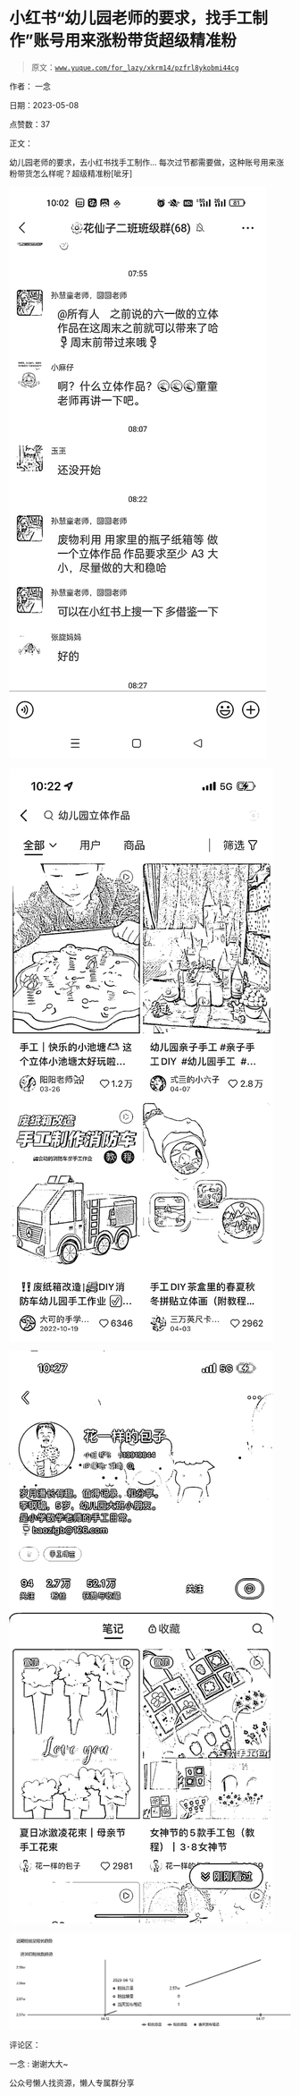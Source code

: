 # 小红书“幼儿园老师的要求，找手工制作”账号用来涨粉带货超级精准粉

> 原文：[`www.yuque.com/for_lazy/xkrm14/pzfrl8ykobmi44cg`](https://www.yuque.com/for_lazy/xkrm14/pzfrl8ykobmi44cg)



作者： 一念



日期：2023-05-08



点赞数：37



正文：



幼儿园老师的要求，去小红书找手工制作… 每次过节都需要做，这种账号用来涨粉带货怎么样呢？超级精准粉[呲牙]



![](img/d58c24b8934ece52fef1c389fb59847b.png)  

![](img/10c3b574faabd0bbd70358c05b22e5cc.png)  

![](img/c70bc9c2a2cf16822b55f22abd4128fd.png)  

![](img/12cb760a3cb79deaae5825b5984bd3a8.png)  

评论区：



一念 : 谢谢大大~



公众号懒人找资源，懒人专属群分享


